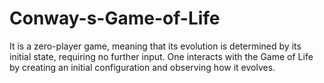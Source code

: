 # Conway-s-Game-of-Life
 It is a zero-player game, meaning that its evolution is determined by its initial state, requiring no further input. One interacts with the Game of Life by creating an initial configuration and observing how it evolves. 
